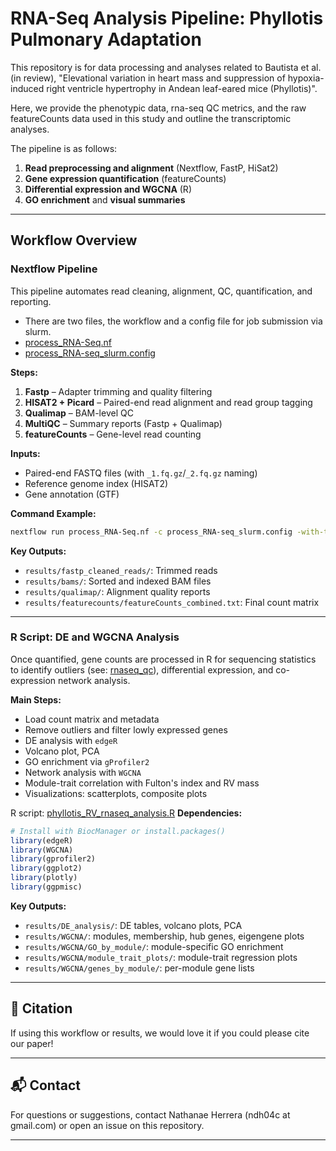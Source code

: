 # RNA-Seq Analysis Pipeline: Phyllotis Pulmonary Adaptation

This repository is for data processing and analyses related to Bautista et al. (in review), "Elevational variation in heart mass and suppression of hypoxia-induced right ventricle hypertrophy in Andean leaf-eared mice (Phyllotis)".

Here, we provide the phenotypic data, rna-seq QC metrics, and the raw featureCounts data used in this study and outline the transcriptomic analyses.

The pipeline is as follows:
1. **Read preprocessing and alignment** (Nextflow, FastP, HiSat2)
2. **Gene expression quantification** (featureCounts)
3. **Differential expression and WGCNA** (R)
4. **GO enrichment** and **visual summaries**

---

## Workflow Overview

### Nextflow Pipeline

This pipeline automates read cleaning, alignment, QC, quantification, and reporting.
- There are two files, the workflow and a config file for job submission via slurm.
- [process_RNA-Seq.nf](process_RNA-Seq.nf)
- [process_RNA-seq_slurm.config](process_RNA-seq_slurm.config)

**Steps:**
1. **Fastp** – Adapter trimming and quality filtering
2. **HISAT2 + Picard** – Paired-end read alignment and read group tagging
3. **Qualimap** – BAM-level QC
4. **MultiQC** – Summary reports (Fastp + Qualimap)
5. **featureCounts** – Gene-level read counting

**Inputs:**
- Paired-end FASTQ files (with `_1.fq.gz`/`_2.fq.gz` naming)
- Reference genome index (HISAT2)
- Gene annotation (GTF)

**Command Example:**
```bash
nextflow run process_RNA-Seq.nf -c process_RNA-seq_slurm.config -with-trace
```

**Key Outputs:**
- `results/fastp_cleaned_reads/`: Trimmed reads
- `results/bams/`: Sorted and indexed BAM files
- `results/qualimap/`: Alignment quality reports
- `results/featurecounts/featureCounts_combined.txt`: Final count matrix

---

### R Script: DE and WGCNA Analysis

Once quantified, gene counts are processed in R for sequencing statistics to identify outliers (see: [rnaseq_qc](pman_rnaseq_QC/pman_rnaseq_QC.md)), differential expression, and co-expression network analysis.

**Main Steps:**
- Load count matrix and metadata
- Remove outliers and filter lowly expressed genes
- DE analysis with `edgeR`
- Volcano plot, PCA
- GO enrichment via `gProfiler2`
- Network analysis with `WGCNA`
- Module-trait correlation with Fulton's index and RV mass
- Visualizations: scatterplots, composite plots

R script: [phyllotis_RV_rnaseq_analysis.R](phyllotis_RV_rnaseq_analyses.R)
**Dependencies:**
```r
# Install with BiocManager or install.packages()
library(edgeR)
library(WGCNA)
library(gprofiler2)
library(ggplot2)
library(plotly)
library(ggpmisc)
```

**Key Outputs:**
- `results/DE_analysis/`: DE tables, volcano plots, PCA
- `results/WGCNA/`: modules, membership, hub genes, eigengene plots
- `results/WGCNA/GO_by_module/`: module-specific GO enrichment
- `results/WGCNA/module_trait_plots/`: module-trait regression plots
- `results/WGCNA/genes_by_module/`: per-module gene lists

---
## 📖 Citation

If using this workflow or results, we would love it if you could please cite our paper!

---

## 📬 Contact

For questions or suggestions, contact Nathanae Herrera (ndh04c at gmail.com) or open an issue on this repository.

---
